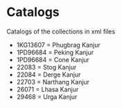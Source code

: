 # Catalogs

Catalogs of the collections in xml files

- 1KG13607 = Phugbrag Kanjur
- 1PD96684 = Peking Kanjur
- 1PD96684 = Cone Kanjur
- 22083 = Stog Kanjur
- 22084 = Derge Kanjur
- 22703 = Narthang Kanjur
- 26071 = Lhasa Kanjur
- 29468 = Urga Kanjur
